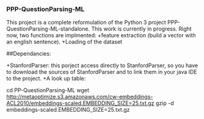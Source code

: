 ### PPP-QuestionParsing-ML

This project is a complete reformulation of the Python 3 project PPP-QuestionParsing-ML-standalone.
This work is currently in progress.
Right now, two functions are implmented:
+feature extraction (build a vector with an english sentence).
+Loading of the dataset

##Dependancies:

+StanfordParser: this porject access directly to StanfordParser, so you have to download the sources of StanfordParser and to link them in your java IDE to the project.
+A look up table:

   cd PP-QuestionParsing-ML
   wget http://metaoptimize.s3.amazonaws.com/cw-embeddings-ACL2010/embeddings-scaled.EMBEDDING_SIZE=25.txt.gz
   gzip -d embeddings-scaled.EMBEDDING_SIZE=25.txt.gz
   
